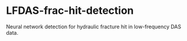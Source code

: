 # LFDAS-frac-hit-detection
Neural network detection for hydraulic fracture hit in low-frequency DAS data. 
